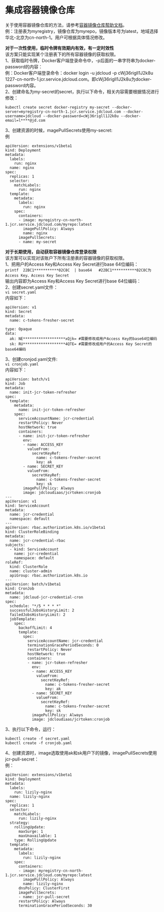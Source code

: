 # 集成容器镜像仓库  

关于使用容器镜像仓库的方法，请参考[容器镜像仓库帮助文档](https://docs.jdcloud.com/cn/container-registry/create-image)。  
例：注册表为myregistry，镜像仓库为myrepo，镜像版本号为latest，地域选择华北-北京为cn-north-1。用户可根据具体情况修改。

**对于一次性使用，临时令牌有效期内有效，有一定时效性**  
该方案只能实现某个注册表下的所有容器镜像的获取权限。  
1、获取临时令牌，Docker客户端登录命令中，-p后面的一串字符串为docker-password的内容：  
例：Docker客户端登录命令：docker login -u jdcloud -p cWj36rigll1J2k8u 1227-cn-north-1.jcr.service.jdcloud.com。即cWj36rigll1J2k8u为docker-password内容。  
2、创建命名为my-secret的secret，执行以下命令，相关内容需要根据情况进行修改：  
```
kubectl create secret docker-registry my-secret --docker-server=myregistry-cn-north-1.jcr.service.jdcloud.com --docker-username=jdcloud --docker-password=cWj36rigll1J2k8u --docker-email=l****@jd.com
```  
3、创建资源的时候，magePullSecrets使用my-secret:  
例
```
apiVersion: extensions/v1beta1
kind: Deployment
metadata:
  labels:
    run: nginx
  name: nginx
spec:
  replicas: 1
  selector:
    matchLabels:
      run: nginx
  template:
    metadata:
      labels:
        run: nginx
    spec:
      containers:
      - image: myregistry-cn-north-1.jcr.service.jdcloud.com/myrepo:latest
        imagePullPolicy: Always
        name: nginx
      imagePullSecrets:
      - name: my-secret
```  

**对于长期使用，自动获取容器镜像仓库登录权限**  
该方案可以实现对该账户下所有注册表的容器镜像的获取权限。  
1、把用户的Access Key和Access Key Secret进行base 64位编码：  
`
printf  22BC1***********02C8C  | base64   #22BC1***********02C8C为Access Key、Access Key Secret
`  
输出内容即为Access Key和Access Key Secret进行base 64位编码：   
2、创建secret.yaml文件：  
`
vi secret.yaml
`  
内容如下：
```
apiVersion: v1
kind: Secret
metadata: 
  name: c-tokens-fresher-secret
  
type: Opaque
data: 
  ak: NE*******************xQjk= #需要修改成用户Access Key的base64位编码
  sk: RU*******************4QTE= #需要修改成用户的Access Key Secret的base64编码
```
3、创建cronjod.yaml文件:  
`
vi cronjob.yaml
`  
内容如下：
```
apiVersion: batch/v1
kind: Job
metadata:
  name: init-jcr-token-refresher
spec:
  template:
    metadata:
      name: init-jcr-token-refresher
    spec:
      serviceAccountName: jcr-credential
      restartPolicy: Never
      hostNetwork: true
      containers:
      - name: init-jcr-token-refresher
        env:
        - name: ACCESS_KEY
          valueFrom:
            secretKeyRef:
              name: c-tokens-fresher-secret
              key: ak
        - name: SECRET_KEY
          valueFrom:
            secretKeyRef:
              name: c-tokens-fresher-secret
              key: sk
        imagePullPolicy: Always
        image: jdcloudiaas/jcrtoken:cronjob
---
apiVersion: v1
kind: ServiceAccount
metadata:
  name: jcr-credential
  namespace: default
---
apiVersion: rbac.authorization.k8s.io/v1beta1
kind: ClusterRoleBinding
metadata:
  name: jcr-credential-rbac
subjects:
  - kind: ServiceAccount
    name: jcr-credential
    namespace: default
roleRef:
  kind: ClusterRole
  name: cluster-admin
  apiGroup: rbac.authorization.k8s.io
---
apiVersion: batch/v1beta1
kind: CronJob
metadata:
  name: jdcloud-jcr-credential-cron
spec:
  schedule: "*/5 * * * *"
  successfulJobsHistoryLimit: 2
  failedJobsHistoryLimit: 2
  jobTemplate:
    spec:
      backoffLimit: 4
      template:
        spec:
          serviceAccountName: jcr-credential
          terminationGracePeriodSeconds: 0
          restartPolicy: Never
          hostNetwork: true
          containers:
          - name: jcr-token-refresher
            env:
            - name: ACCESS_KEY
              valueFrom:
                secretKeyRef:
                  name: c-tokens-fresher-secret
                  key: ak
            - name: SECRET_KEY
              valueFrom:
                secretKeyRef:
                  name: c-tokens-fresher-secret
                  key: sk
            imagePullPolicy: Always
            image: jdcloudiaas/jcrtoken:cronjob
```  
3、执行以下命令，运行：
```
kubectl create -f secret.yaml
kubectl create -f cronjob.yaml
```
4、创建资源时，image选取使用ak和sk用户下的镜像，imagePullSecrets使用jcr-pull-secret：  
例：
```
apiVersion: extensions/v1beta1
kind: Deployment
metadata:
  labels:
    run: lizily-nginx
  name: lizily-nginx
spec:
  replicas: 1
  selector:
    matchLabels:
      run: lizily-nginx
  strategy:
    rollingUpdate:
      maxSurge: 1
      maxUnavailable: 1
    type: RollingUpdate
  template:
    metadata:
      labels:
        run: lizily-nginx
    spec:
      containers:
      - image: myregistry-cn-north-1.jcr.service.jdcloud.com/myrepo:latest
        imagePullPolicy: Always
        name: lizily-nginx
      dnsPolicy: ClusterFirst
      imagePullSecrets:
      - name: jcr-pull-secret
      restartPolicy: Always
      terminationGracePeriodSeconds: 30
```
